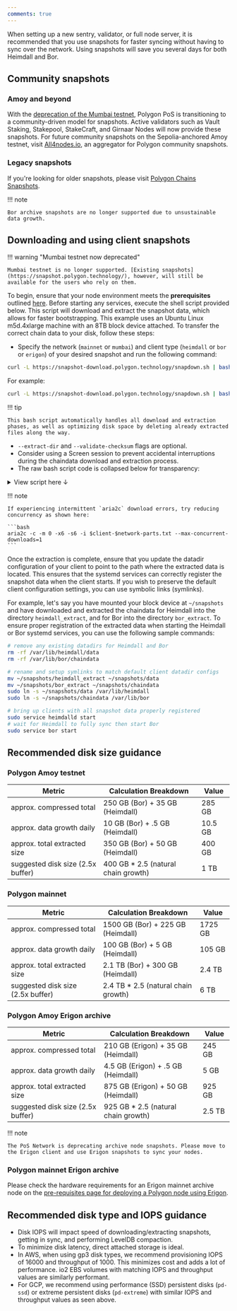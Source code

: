 ```yaml
---
comments: true
---
```


When setting up a new sentry, validator, or full node server, it is recommended that you use snapshots for faster syncing without having to sync over the network. Using snapshots will save you several days for both Heimdall and Bor. 

## Community snapshots

### Amoy and beyond

With the [deprecation of the Mumbai testnet](https://forum.polygon.technology/t/pos-tooling-after-mumbai-deprecation-no-action-required/13740), Polygon PoS is transitioning to a community-driven model for snapshots. Active validators such as Vault Staking, Stakepool, StakeCraft, and Girnaar Nodes will now provide these snapshots. For future community snapshots on the Sepolia-anchored Amoy testnet, visit [All4nodes.io](https://all4nodes.io/Polygon), an aggregator for Polygon community snapshots.

### Legacy snapshots

If you're looking for older snapshots, please visit [Polygon Chains Snapshots](https://snapshot.polygon.technology/).

!!! note

    Bor archive snapshots are no longer supported due to unsustainable data growth.

## Downloading and using client snapshots

!!! warning "Mumbai testnet now deprecated"

    Mumbai testnet is no longer supported. [Existing snapshots](https://snapshot.polygon.technology/), however, will still be available for the users who rely on them. 

To begin, ensure that your node environment meets the **prerequisites** outlined [here](../how-to/full-node/full-node-binaries.md). Before starting any services, execute the shell script provided below. This script will download and extract the snapshot data, which allows for faster bootstrapping. This example uses an Ubuntu Linux m5d.4xlarge machine with an 8TB block device attached.
To transfer the correct chain data to your disk, follow these steps:

- Specify the network (`mainnet` or `mumbai`) and client type (`heimdall` or `bor` or `erigon`) of your desired snapshot and run the following command:


```bash
curl -L https://snapshot-download.polygon.technology/snapdown.sh | bash -s -- --network {{ network }} --client {{ client }} --extract-dir {{ extract_dir }} --validate-checksum {{ true / false }}
```

For example:

```bash
curl -L https://snapshot-download.polygon.technology/snapdown.sh | bash -s -- --network mainnet --client heimdall --extract-dir data --validate-checksum true
```

!!! tip

    This bash script automatically handles all download and extraction phases, as well as optimizing disk space by deleting already extracted files along the way.

- `--extract-dir` and `--validate-checksum` flags are optional.
- Consider using a Screen session to prevent accidental interruptions during the chaindata download and extraction process.
- The raw bash script code is collapsed below for transparency:

<details> 
<summary>View script here ↓</summary>

```bash
  #!/bin/bash

  function validate_network() {
    if [[ "$1" != "mainnet" && "$1" != "mumbai" ]]; then
      echo "Invalid network input. Please enter 'mainnet' or 'mumbai'."
      exit 1
    fi
  }

  function validate_client() {
    if [[ "$1" != "heimdall" && "$1" != "bor" && "$1" != "erigon" ]]; then
      echo "Invalid client input. Please enter 'heimdall' or 'bor' or 'erigon'."
      exit 1
    fi
  }

  function validate_checksum() {
    if [[ "$1" != "true" && "$1" != "false" ]]; then
      echo "Invalid checksum input. Please enter 'true' or 'false'."
      exit 1
    fi
  }

  # Parse command-line arguments
  while [[ $# -gt 0 ]]; do
    key="$1"

    case $key in
      -n | --network)
        validate_network "$2"
        network="$2"
        shift # past argument
        shift # past value
        ;;
      -c | --client)
        validate_client "$2"
        client="$2"
        shift # past argument
        shift # past value
        ;;
      -d | --extract-dir)
        extract_dir="$2"
        shift # past argument
        shift # past value
        ;;
      -v | --validate-checksum)
        validate_checksum "$2"
        checksum="$2"
        shift # past argument
        shift # past value
        ;;
      *) # unknown option
        echo "Unknown option: $1"
        exit 1
        ;;
    esac
  done

  # Set default values if not provided through command-line arguments
  network=${network:-mumbai}
  client=${client:-heimdall}
  extract_dir=${extract_dir:-"${client}_extract"}
  checksum=${checksum:-false}


  # install dependencies and cursor to extract directory
  sudo apt-get update -y
  sudo apt-get install -y zstd pv aria2
  mkdir -p "$extract_dir"
  cd "$extract_dir"

  # download compiled incremental snapshot files list
  aria2c -x6 -s6 "https://snapshot-download.polygon.technology/$client-$network-parts.txt"

  # remove hash lines if user declines checksum verification
  if [ "$checksum" == "false" ]; then
      sed -i '/checksum/d' $client-$network-parts.txt
  fi

  # download all incremental files, includes automatic checksum verification per increment
  aria2c -x6 -s6 --max-tries=0 --save-session-interval=60 --save-session=$client-$network-failures.txt --max-connection-per-server=4 --retry-wait=3 --check-integrity=$checksum -i $client-$network-parts.txt

  max_retries=5
  retry_count=0

  while [ $retry_count -lt $max_retries ]; do
      echo "Retrying failed parts, attempt $((retry_count + 1))..."
      aria2c -x6 -s6 --max-tries=0 --save-session-interval=60 --save-session=$client-$network-failures.txt --max-connection-per-server=4 --retry-wait=3 --check-integrity=$checksum -i $client-$network-failures.txt

      # Check the exit status of the aria2c command
      if [ $? -eq 0 ]; then
          echo "Command succeeded."
          break  # Exit the loop since the command succeeded
      else
          echo "Command failed. Retrying..."
          retry_count=$((retry_count + 1))
      fi
  done

  # Don't extract if download/retries failed.
  if [ $retry_count -eq $max_retries ]; then
      echo "Download failed. Restart the script to resume downloading."
      exit 1
  fi

  declare -A processed_dates

  # Join bulk parts into valid tar.zst and extract
  for file in $(find . -name "$client-$network-snapshot-bulk-*-part-*" -print | sort); do
      date_stamp=$(echo "$file" | grep -o 'snapshot-.*-part' | sed 's/snapshot-\(.*\)-part/\1/')

      # Check if we have already processed this date
      if [[ -z "${processed_dates[$date_stamp]}" ]]; then
          processed_dates[$date_stamp]=1
          output_tar="$client-$network-snapshot-${date_stamp}.tar.zst"
          echo "Join parts for ${date_stamp} then extract"
          cat $client-$network-snapshot-${date_stamp}-part* > "$output_tar"
          rm $client-$network-snapshot-${date_stamp}-part*
          pv $output_tar | tar -I zstd -xf - -C . && rm $output_tar
      fi
  done

  # Join incremental following day parts
  for file in $(find . -name "$client-$network-snapshot-*-part-*" -print | sort); do
      date_stamp=$(echo "$file" | grep -o 'snapshot-.*-part' | sed 's/snapshot-\(.*\)-part/\1/')

      # Check if we have already processed this date
      if [[ -z "${processed_dates[$date_stamp]}" ]]; then
          processed_dates[$date_stamp]=1
          output_tar="$client-$network-snapshot-${date_stamp}.tar.zst"
          echo "Join parts for ${date_stamp} then extract"
          cat $client-$network-snapshot-${date_stamp}-part* > "$output_tar"
          rm $client-$network-snapshot-${date_stamp}-part*
          pv $output_tar | tar -I zstd -xf - -C . --strip-components=3 && rm $output_tar
      fi
  done
```

</details>

!!! note

    If experiencing intermittent `aria2c` download errors, try reducing concurrency as shown here:

    ```bash
    aria2c -c -m 0 -x6 -s6 -i $client-$network-parts.txt --max-concurrent-downloads=1
    ```

Once the extraction is complete, ensure that you update the datadir configuration of your client to point to the path where the extracted data is located. This ensures that the systemd services can correctly register the snapshot data when the client starts. 
If you wish to preserve the default client configuration settings, you can use symbolic links (symlinks).

For example, let's say you have mounted your block device at `~/snapshots` and have downloaded and extracted the chaindata for Heimdall into the directory `heimdall_extract`, and for Bor into the directory `bor_extract`. To ensure proper registration of the extracted data when starting the Heimdall or Bor systemd services, you can use the following sample commands:

```bash
# remove any existing datadirs for Heimdall and Bor
rm -rf /var/lib/heimdall/data
rm -rf /var/lib/bor/chaindata

# rename and setup symlinks to match default client datadir configs
mv ~/snapshots/heimdall_extract ~/snapshots/data
mv ~/snapshots/bor_extract ~/snapshots/chaindata
sudo ln -s ~/snapshots/data /var/lib/heimdall
sudo ln -s ~/snapshots/chaindata /var/lib/bor

# bring up clients with all snapshot data properly registered
sudo service heimdalld start
# wait for Heimdall to fully sync then start Bor
sudo service bor start
```

## Recommended disk size guidance

### Polygon Amoy testnet

| Metric | Calculation Breakdown | Value |
| ------ | --------------------- | ----------- |
| approx. compressed total | 250 GB (Bor) + 35 GB (Heimdall) | 285 GB |
| approx. data growth daily | 10 GB (Bor) + .5 GB (Heimdall) | 10.5 GB |
| approx. total extracted size | 350 GB (Bor) + 50 GB (Heimdall) | 400 GB |
| suggested disk size (2.5x buffer) | 400 GB * 2.5 (natural chain growth) | 1 TB | 

### Polygon mainnet

| Metric | Calculation Breakdown | Value |
| ------ | --------------------- | ----------- |
| approx. compressed total | 1500 GB (Bor) + 225 GB (Heimdall) | 1725 GB |
| approx. data growth daily | 100 GB (Bor) + 5 GB (Heimdall) | 105 GB |
| approx. total extracted size | 2.1 TB (Bor) + 300 GB (Heimdall) | 2.4 TB |
| suggested disk size (2.5x buffer) | 2.4 TB * 2.5 (natural chain growth) | 6 TB |

### Polygon Amoy Erigon archive

| Metric | Calculation Breakdown | Value |
| ------ | --------------------- | ----------- |
| approx. compressed total | 210 GB (Erigon) + 35 GB (Heimdall) | 245 GB |
| approx. data growth daily | 4.5 GB (Erigon) + .5 GB (Heimdall) | 5 GB |
| approx. total extracted size | 875 GB (Erigon) + 50 GB (Heimdall) | 925 GB |
| suggested disk size (2.5x buffer) | 925 GB * 2.5 (natural chain growth) | 2.5 TB | 

!!! note

    The PoS Network is deprecating archive node snapshots. Please move to the Erigon client and use Erigon snapshots to sync your nodes.

### Polygon mainnet Erigon archive

Please check the hardware requirements for an Erigon mainnet archive node on the [pre-requisites page for deploying a Polygon node using Erigon](https://erigon.gitbook.io/erigon/basic-usage/getting-started#hardware-requirements).

## Recommended disk type and IOPS guidance

- Disk IOPS will impact speed of downloading/extracting snapshots, getting in sync, and performing LevelDB compaction.
- To minimize disk latency, direct attached storage is ideal.
- In AWS, when using gp3 disk types, we recommend provisioning IOPS of 16000 and throughput of 1000. This minimizes cost and adds a lot of performance. io2 EBS volumes with matching IOPS and throughput values are similarly performant.
- For GCP, we recommend using performance (SSD) persistent disks (`pd-ssd`) or extreme persistent disks (`pd-extreme`) with similar IOPS and throughput values as seen above.
